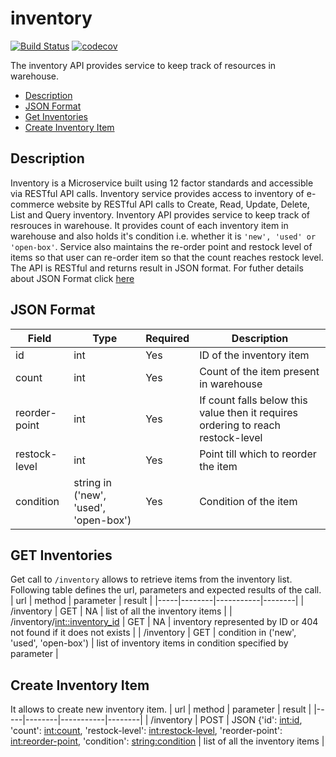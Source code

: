 # inventory
[![Build Status](https://travis-ci.org/inventory-squad-f18/inventory.svg?branch=master)](https://travis-ci.org/inventory-squad-f18/inventory)
[![codecov](https://codecov.io/gh/inventory-squad-f18/inventory/branch/master/graph/badge.svg)](https://codecov.io/gh/inventory-squad-f18/inventory)

The inventory API provides service to keep track of resources in warehouse.

* [Description](#description)
* [JSON Format](#json-format)
* [Get Inventories](#get-inventories)
* [Create Inventory Item](#create-inventory-item)

## Description
Inventory is a Microservice built using 12 factor standards and accessible via RESTful API calls. Inventory service provides access to inventory of e-commerce website by RESTful API calls to Create, Read, Update, Delete, List and Query inventory.
Inventory API provides service to keep track of resrouces in warehouse. It provides count of each inventory item in warehouse and also holds it's condition i.e. whether it is `'new', 'used' or 'open-box'`. Service also maintains the re-order point and restock level of items so that user can re-order item so that the count reaches restock level.
The API is RESTful and returns result in JSON format. For futher details about JSON Format click [here](#json-format)

## JSON Format
| Field | Type | Required | Description |
|-------|------|----------|-------------|
| id | int | Yes | ID of the inventory item |
| count | int | Yes | Count of the item present in warehouse |
| reorder-point | int | Yes | If count falls below this value then it requires ordering to reach restock-level |
| restock-level | int | Yes | Point till which to reorder the item |
| condition | string in ('new', 'used', 'open-box') | Yes | Condition of the item |

## GET Inventories
Get call to `/inventory` allows to retrieve items from the inventory list. Following table defines the url, parameters and expected results of the call.
| url | method | parameter | result |
|-----|--------|-----------|--------|
| /inventory | GET | NA | list of all the inventory items |
| /inventory/<int::inventory_id> | GET | NA | inventory represented by ID or 404 not found if it does not exists |
| /inventory | GET | condition in ('new', 'used', 'open-box') | list of inventory items in condition specified by parameter |

## Create Inventory Item
It allows to create new inventory item.
| url | method | parameter | result |
|-----|--------|-----------|--------|
| /inventory | POST | JSON {'id': <int:id>, 'count': <int:count>, 'restock-level': <int:restock-level>, 'reorder-point': <int:reorder-point>, 'condition': <string:condition> | list of all the inventory items |

